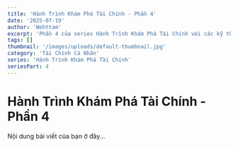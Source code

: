 ```yaml
---
title: 'Hành Trình Khám Phá Tài Chính - Phần 4'
date: '2025-07-19'
author: 'Wehttam'
excerpt: 'Phần 4 của series Hành Trình Khám Phá Tài Chính với các kỹ thuật và ví dụ thực tế.'
tags: []
thumbnail: '/images/uploads/default-thumbnail.jpg'
category: 'Tài Chính Cá Nhân'
series: 'Hành Trình Khám Phá Tài Chính'
seriesPart: 4
---
```


# Hành Trình Khám Phá Tài Chính - Phần 4

Nội dung bài viết của bạn ở đây...
